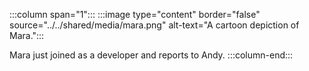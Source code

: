 :::column span="1":::
:::image type="content" border="false" source="../../shared/media/mara.png" alt-text="A cartoon depiction of Mara.":::

Mara just joined as a developer and reports to Andy.
:::column-end:::